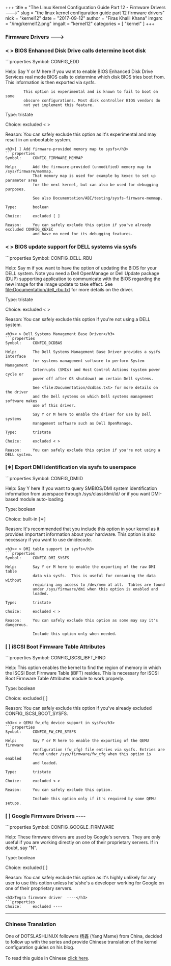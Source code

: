 +++
title = "The Linux Kernel Configuration Guide Part 12 - Firmware Drivers  --->"
slug = "the linux kernel configuration guide part 12 firmware drivers"
nick = "kernel12"
date = "2017-09-12"
author = "Firas Khalil Khana"
imgsrc = "/img/kernel12.png"
imgalt = "kernel12"
categories = [ "kernel" ]
+++
<h3>Firmware Drivers  ---></h3>
<h3>< > BIOS Enhanced Disk Drive calls determine boot disk</h3>
```properties
Symbol:     CONFIG_EDD

Help:       Say Y or M here if you want to enable BIOS Enhanced Disk Drive
            Services real mode BIOS calls to determine which disk
            BIOS tries boot from.  This information is then exported via sysfs.

            This option is experimental and is known to fail to boot on some
            obscure configurations. Most disk controller BIOS vendors do
            not yet implement this feature.

Type:       tristate

Choice:     excluded < >

Reason:     You can safely exclude this option as it's experimental and may result
            in an unbootable system.
```
<h3>[ ] Add firmware-provided memory map to sysfs</h3>
```properties
Symbol:     CONFIG_FIRMWARE_MEMMAP

Help:       Add the firmware-provided (unmodified) memory map to /sys/firmware/memmap.
            That memory map is used for example by kexec to set up parameter area
            for the next kernel, but can also be used for debugging purposes.

            See also Documentation/ABI/testing/sysfs-firmware-memmap.

Type:       boolean

Choice:     excluded [ ]

Reason:     You can safely exclude this option if you've already excluded CONFIG_KEXEC
            and have no need for its debugging features.
```
<h3>< > BIOS update support for DELL systems via sysfs</h3>
```properties
Symbol:     CONFIG_DELL_RBU

Help:       Say m if you want to have the option of updating the BIOS for your
            DELL system. Note you need a Dell OpenManage or Dell Update package (DUP)
            supporting application to communicate with the BIOS regarding the new
            image for the image update to take effect.
            See <file:Documentation/dell_rbu.txt> for more details on the driver.

Type:       tristate

Choice:     excluded < >

Reason:     You can safely exclude this option if you're not using a DELL system.
```
<h3>< > Dell Systems Management Base Driver</h3>
```properties
Symbol:     CONFIG_DCDBAS

Help:       The Dell Systems Management Base Driver provides a sysfs interface
            for systems management software to perform System Management
            Interrupts (SMIs) and Host Control Actions (system power cycle or
            power off after OS shutdown) on certain Dell systems.

            See <file:Documentation/dcdbas.txt> for more details on the driver
            and the Dell systems on which Dell systems management software makes
            use of this driver.

            Say Y or M here to enable the driver for use by Dell systems
            management software such as Dell OpenManage.

Type:       tristate

Choice:     excluded < >

Reason:     You can safely exclude this option if you're not using a DELL system.
```
<h3>[&lowast;] Export DMI identification via sysfs to userspace</h3>
```properties
Symbol:     CONFIG_DMIID

Help:       Say Y here if you want to query SMBIOS/DMI system identification
            information from userspace through /sys/class/dmi/id/ or if you want
            DMI-based module auto-loading.

Type:       boolean

Choice:     built-in [∗]

Reason:     It's recommended that you include this option in your kernel as it
            provides important information about your hardware. This option is
            also necessary if you want to use dmidecode.
```
<h3>< > DMI table support in sysfs</h3>
```properties
Symbol:     CONFIG_DMI_SYSFS

Help:       Say Y or M here to enable the exporting of the raw DMI table
            data via sysfs.  This is useful for consuming the data without
            requiring any access to /dev/mem at all.  Tables are found
            under /sys/firmware/dmi when this option is enabled and
            loaded.

Type:       tristate

Choice:     excluded < >

Reason:     You can safely exclude this option as some may say it's dangerous.
            
            Include this option only when needed.
```
<h3>[ ] iSCSI Boot Firmware Table Attributes</h3>
```properties
Symbol:     CONFIG_ISCSI_IBFT_FIND

Help:       This option enables the kernel to find the region of memory
            in which the ISCSI Boot Firmware Table (iBFT) resides. This
            is necessary for iSCSI Boot Firmware Table Attributes module to work
            properly.

Type:       boolean

Choice:     excluded [ ]

Reason:     You can safely exclude this option if you've already excluded
            CONFIG_ISCSI_BOOT_SYSFS.
```
<h3>< > QEMU fw_cfg device support in sysfs</h3>
```properties
Symbol:     CONFIG_FW_CFG_SYSFS

Help:       Say Y or M here to enable the exporting of the QEMU firmware
            configuration (fw_cfg) file entries via sysfs. Entries are
            found under /sys/firmware/fw_cfg when this option is enabled
            and loaded.

Type:       tristate

Choice:     excluded < >

Reason:     You can safely exclude this option.

            Include this option only if it's required by some QEMU setups.
```
<h3>[ ] Google Firmware Drivers  ----</h3>
```properties
Symbol:     CONFIG_GOOGLE_FIRMWARE

Help:       These firmware drivers are used by Google's servers.  They are
            only useful if you are working directly on one of their
            proprietary servers.  If in doubt, say "N".

Type:       boolean

Choice:     excluded [ ]

Reason:     You can safely exclude this option as it's highly unlikely for
            any user to use this option unless he's/she's a developer working for
            Google on one of their proprietary servers.
```
<h3>Tegra firmware driver  ----</h3>
```properties
Choice:     excluded ----
```
<hr/>
<h3>Chinese Translation</h3>
One of DOTSLASHLINUX followers 杨鑫 (Yang Mame) from China, decided to follow up with the series and provide Chinese translation of the kernel configuration guides on his blog.
<br/>
<br/>
To read this guide in Chinese <a href="https://blog.yangmame.top/Linux内核配置指南-Firmware-Drivers和File-systems.html" target="_blank">click here</a>.
